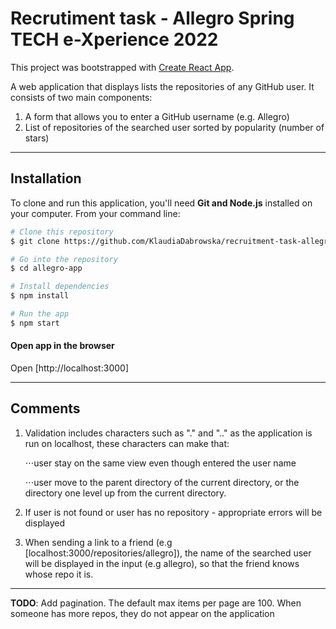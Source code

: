 # Recrutiment task - Allegro Spring TECH e-Xperience 2022

This project was bootstrapped with [Create React App](https://github.com/facebook/create-react-app).

A web application that displays lists the repositories of any GitHub user.
It consists of two main components:

1. A form that allows you to enter a GitHub username (e.g. Allegro)
2. List of repositories of the searched user sorted by popularity (number of
   stars)

---

## Installation

To clone and run this application, you'll need **Git and Node.js** installed on your computer. From your command line:

```sh
# Clone this repository
$ git clone https://github.com/KlaudiaDabrowska/recruitment-task-allegro

# Go into the repository
$ cd allegro-app

# Install dependencies
$ npm install

# Run the app
$ npm start

```

#### Open app in the browser

Open [http://localhost:3000]

---

## Comments
1. Validation includes characters such as "." and ".." as the application is run on localhost, these characters can make that:


   ⋅⋅⋅user stay on the same view even though entered the user name
   
   
   ⋅⋅⋅user move to the parent directory of the current directory, or the directory one level up from the current directory.

2. If user is not found or user has no repository - appropriate errors will be displayed

3. When sending a link to a friend (e.g [localhost:3000/repositories/allegro]), the name of the searched user will be displayed in the input (e.g allegro), so that the friend knows whose repo it is.

---

**TODO**: Add pagination. The default max items per page are 100. When someone has more repos, they do not appear on the application
